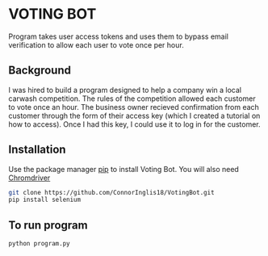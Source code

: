 # VOTING BOT

Program takes user access tokens and uses them to bypass email verification to allow each user to vote once per hour.

## Background
I was hired to build a program designed to help a company win a local carwash competition. The rules of the competition allowed each customer to vote once an hour. The business owner recieved confirmation from each customer through the form of their access key (which I created a tutorial on how to access). Once I had this key, I could use it to log in for the customer.


## Installation

Use the package manager [pip](https://pip.pypa.io/en/stable/) to install Voting Bot. You will also need [Chromdriver](https://chromedriver.chromium.org/getting-started)

```bash
git clone https://github.com/ConnorInglis18/VotingBot.git
pip install selenium
```

## To run program

```bash
python program.py
```
